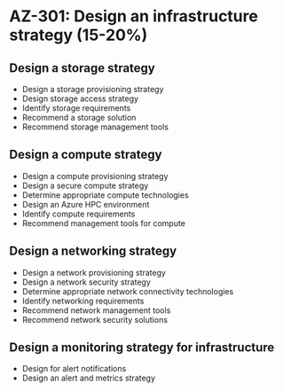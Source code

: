 # AZ-301: Design an infrastructure strategy (15-20%)
## Design a storage strategy
* Design a storage provisioning strategy
* Design storage access strategy
* Identify storage requirements
* Recommend a storage solution
* Recommend storage management tools

## Design a compute strategy
* Design a compute provisioning strategy
* Design a secure compute strategy
* Determine appropriate compute technologies
* Design an Azure HPC environment
* Identify compute requirements
* Recommend management tools for compute

## Design a networking strategy
* Design a network provisioning strategy
* Design a network security strategy
* Determine appropriate network connectivity technologies
* Identify networking requirements
* Recommend network management tools
* Recommend network security solutions

## Design a monitoring strategy for infrastructure
* Design for alert notifications
* Design an alert and metrics strategy